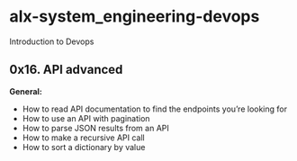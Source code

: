 # alx-system_engineering-devops
Introduction to Devops
## 0x16. API advanced

**General:**
- How to read API documentation to find the endpoints you’re looking for
- How to use an API with pagination
- How to parse JSON results from an API
- How to make a recursive API call
- How to sort a dictionary by value
